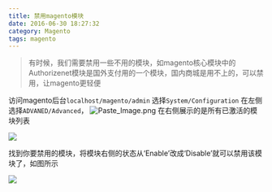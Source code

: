 ```yaml
---
title: 禁用magento模块
date: 2016-06-30 18:27:32
category: Magento
tags: magento
---
```



> 有时候，我们需要禁用一些不用的模块，如magento核心模块中的Authorizenet模块是国外支付用的一个模块，国内商城是用不上的，可以禁用，让magento更轻便

访问magento后台`localhost/magento/admin`
选择`System/Configuration`
在左侧选择`ADVANED/Advanced`，
![Paste_Image.png](http://upload-images.jianshu.io/upload_images/1903856-cb84f511b6388b7e.png?imageMogr2/auto-orient/strip%7CimageView2/2/w/1240)
在右侧展示的是所有已激活的模块列表

![](http://upload-images.jianshu.io/upload_images/1903856-a8e371b2a6b41166.png?imageMogr2/auto-orient/strip%7CimageView2/2/w/1240)

找到你要禁用的模块，将模块右侧的状态从‘Enable’改成‘Disable’就可以禁用该模块了，如图所示

![](http://upload-images.jianshu.io/upload_images/1903856-d528da826076ded9.png?imageMogr2/auto-orient/strip%7CimageView2/2/w/1240)